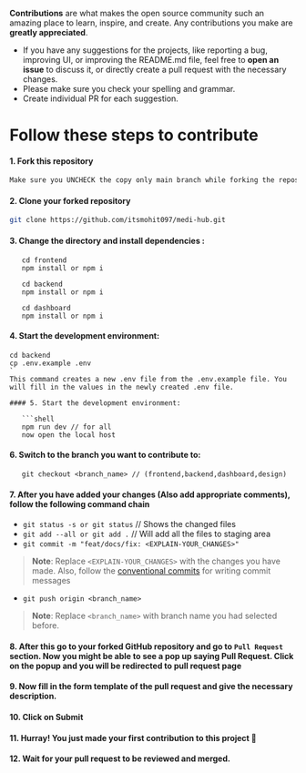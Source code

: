 **Contributions** are what makes the open source community such an amazing place to learn, inspire, and create. Any contributions you make are **greatly appreciated**.

- If you have any suggestions for the projects, like reporting a bug, improving UI, or improving the README.md file, feel free to **open an issue** to discuss it, or directly create a pull request with the necessary changes.
- Please make sure you check your spelling and grammar.
- Create individual PR for each suggestion.

# Follow these steps to contribute

#### 1. Fork this repository
```sh
Make sure you UNCHECK the copy only main branch while forking the repository
```
#### 2. Clone your forked repository
```sh
git clone https://github.com/itsmohit097/medi-hub.git
```
#### 3. Change the directory and install dependencies :
```shell
   cd frontend
   npm install or npm i

   cd backend
   npm install or npm i

   cd dashboard
   npm install or npm i
``` 
#### 4. Start the development environment:

```
cd backend
cp .env.example .env
`
This command creates a new .env file from the .env.example file. You will fill in the values in the newly created .env file.

#### 5. Start the development environment:

   ```shell
   npm run dev // for all
   now open the local host
   ```
#### 6. Switch to the branch you want to contribute to:
```shell
   git checkout <branch_name> // (frontend,backend,dashboard,design)
``` 

#### 7. After you have added your changes (Also add appropriate comments), follow the following command chain

- `git status -s or git status` // Shows the changed files
- `git add --all or git add .`  // Will add all the files to staging area
- `git commit -m "feat/docs/fix: <EXPLAIN-YOUR_CHANGES>"`

> **Note**: Replace `<EXPLAIN-YOUR_CHANGES>` with the changes you have made. Also, follow the [conventional commits](https://www.conventionalcommits.org/en/v1.0.0/) for writing commit messages
- `git push origin <branch_name>`
> **Note**: Replace `<branch_name>` with branch name you had selected before.

#### 8. After this go to your forked GitHub repository and go to `Pull Request` section. Now you might be able to see a pop up saying **Pull Request**. Click on the popup and you will be redirected to pull request page

#### 9. Now fill in the form template of the pull request and give the necessary description.

#### 10. Click on **Submit**

#### 11. Hurray! You just made your first contribution to this project 🎉

#### 12. **Wait** for your pull request to be reviewed and merged.
